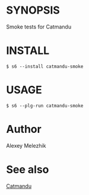 # SYNOPSIS

Smoke tests for Catmandu

# INSTALL

    $ s6 --install catmandu-smoke

# USAGE

    $ s6 --plg-run catmandu-smoke

# Author

Alexey Melezhik

# See also 

[Catmandu](https://metacpan.org/pod/Catmandu)
